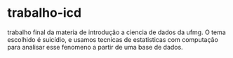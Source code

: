 # trabalho-icd
trabalho final  da materia de introdução a ciencia de dados da ufmg.
O tema escolhido é suicídio, e usamos tecnicas de estatisticas com computação para analisar esse fenomeno a partir de uma base de dados.
